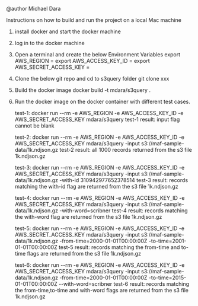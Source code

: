 @author Michael Dara

Instructions on how to build and run the project on a local Mac machine

1. install docker and start the docker machine

2. log in to the docker machine

3.  Open a terminal and create the below Environment Variables 
    export AWS_REGION = <aws region name>
    export AWS_ACCESS_KEY_ID = <your access key id>
    export AWS_SECRET_ACCESS_KEY = <your secret key>

4. Clone the below git repo and cd to s3query folder
    git clone xxx

5. Build the docker image
    docker build -t mdara/s3query . 

6. Run the docker image on the docker container with different test cases.

    test-1: 
        docker run --rm -e AWS_REGION -e AWS_ACCESS_KEY_ID -e AWS_SECRET_ACCESS_KEY mdara/s3query
    test-1 result: 
        input flag cannot be blank


    test-2: 
        docker run --rm -e AWS_REGION -e AWS_ACCESS_KEY_ID -e AWS_SECRET_ACCESS_KEY mdara/s3query -input s3://maf-sample-data/1k.ndjson.gz
    test-2 result: 
        all 1000 records returned from the s3 file 1k.ndjson.gz


    test-3: 
        docker run --rm -e AWS_REGION -e AWS_ACCESS_KEY_ID -e AWS_SECRET_ACCESS_KEY mdara/s3query -input s3://maf-sample-data/1k.ndjson.gz -with-id 310942977652378514
    test-3 result: 
        records matching the with-id flag are returned from the s3 file 1k.ndjson.gz


    test-4: 
        docker run --rm -e AWS_REGION -e AWS_ACCESS_KEY_ID -e AWS_SECRET_ACCESS_KEY mdara/s3query -input s3://maf-sample-data/1k.ndjson.gz -with-word=scribner
    test-4 result: 
        records matching the with-word flag are returned from the s3 file 1k.ndjson.gz


     test-5: 
        docker run --rm -e AWS_REGION -e AWS_ACCESS_KEY_ID -e AWS_SECRET_ACCESS_KEY mdara/s3query -input s3://maf-sample-data/1k.ndjson.gz -from-time=2000-01-01T00:00:00Z -to-time=2001-01-01T00:00:00Z
    test-5 result: 
        records matching the from-time and to-time flags are returned from the s3 file 1k.ndjson.gz


     test-6: 
        docker run --rm -e AWS_REGION -e AWS_ACCESS_KEY_ID -e AWS_SECRET_ACCESS_KEY mdara/s3query -input s3://maf-sample-data/1k.ndjson.gz -from-time=2000-01-01T00:00:00Z -to-time=2015-01-01T00:00:00Z --with-word=scribner
    test-6 result: 
        records matching the from-time,to-time and with-word flags are returned from the s3 file 1k.ndjson.gz      